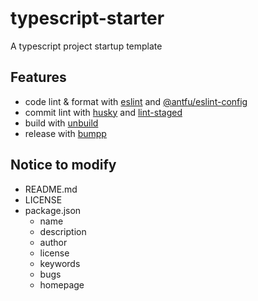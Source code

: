 # typescript-starter

A typescript project startup template

## Features

- code lint & format with [eslint](https://eslint.org/) and [@antfu/eslint-config](https://www.npmjs.com/package/@antfu/eslint-config)
- commit lint with [husky](https://typicode.github.io/husky/) and [lint-staged](https://www.npmjs.com/package/lint-staged)
- build with [unbuild](https://unjs.io/packages/unbuild)
- release with [bumpp](https://github.com/antfu-collective/bumpp)

## Notice to modify

- README.md
- LICENSE
- package.json
  - name
  - description
  - author
  - license
  - keywords
  - bugs
  - homepage
